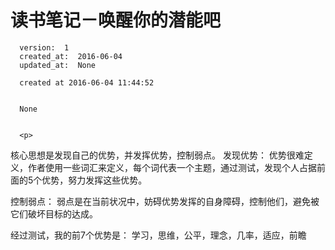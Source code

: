
  # 读书笔记－唤醒你的潜能吧

      version:  1
      created_at:  2016-06-04
      updated_at:  None

      created at 2016-06-04 11:44:52 


      None


      <p>
      
核心思想是发现自己的优势，并发挥优势，控制弱点。
发现优势：
	优势很难定义，作者使用一些词汇来定义，每个词代表一个主题，通过测试，发现个人占据前面的5个优势，努力发挥这些优势。

控制弱点：
	弱点是在当前状况中，妨碍优势发挥的自身障碍，控制他们，避免被它们破坏目标的达成。



经过测试，我的前7个优势是：
	学习，思维，公平，理念，几率，适应，前瞻
      </p>

  